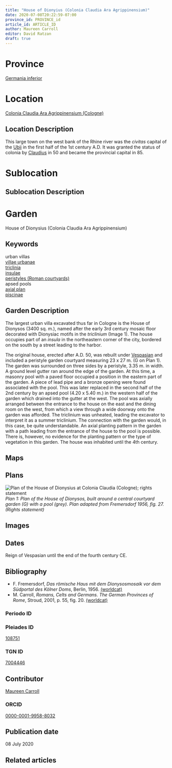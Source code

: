 ```yaml
---
title: "House of Dionyius (Colonia Claudia Ara Agrippinensium)"
date: 2020-07-08T20:22:59-07:00
province_id: PROVINCE_id
article_id: ARTICLE_ID
author: Maureen Carroll
editor: David Ratzan
draft: true
---
```


# Province
[Germania inferior]({{<ref../province/germania_inferior.md>}})

# Location
[Colonia Claudia Ara Agrippinensium (Cologne)](https://pleiades.stoa.org/places/108751)

## Location Description
This large town on the west bank of the Rhine river was the *civitas* capital of the [Ubii](link) in the first half of the 1st century A.D. It was granted the status of colonia by [Claudius](link) in 50 and became the provincial capital in 85.  

# Sublocation

<!--
[AREA WITHIN LOCATION, LIKE “PALATINE HILL”](GEOREFERENCE LINK)
A sublocation is any area larger than an individual garden, but located within a location. I would always try to include a link to a controlled vocabulary here if possible. This ID may well be different from the Garden ID, e.g., Pompeii versus a Garden in one of the houses which has its own Pleiades ID.
-->

## Sublocation Description

<!-- DESCRIPTION -->

# Garden
House of Dionysius (Colonia Claudia Ara Agrippinensium)

## Keywords
urban villas  
[villae urbanae](http://vocab.getty.edu/page/aat/300005520)    
[triclinia](http://vocab.getty.edu/page/aat/300004359)  
[insulae](http://vocab.getty.edu/page/aat/300000325)  
[peristyles (Roman courtyards)](http://vocab.getty.edu/page/aat/300080971)  
apsed pools  
[axial plan](http://vocab.getty.edu/page/aat/300121971)  
[piscinae]( http://vocab.getty.edu/page/aat/300375619)  

## Garden Description
The largest urban villa excavated thus far in Cologne is the House of Dionysos (3400 sq. m.), named after the early 3rd century mosaic floor decorated with Dionysiac motifs in the *triclinium* (Image 1). The house occupies part of an *insula* in the northeastern corner of the city, bordered on the south by a street leading to the harbor.  

The original house, erected after A.D. 50, was rebuilt under [Vespasian](link) and included a peristyle garden courtyard measuring 23 x 27 m. (G on Plan 1). The garden was surrounded on three sides by a peristyle, 3.35 m. in width. A ground level gutter ran around the edge of the garden. At this time, a masonry pool with a paved floor occupied a position in the eastern part of the garden. A piece of lead pipe and a bronze opening were found associated with the pool. This was later replaced in the second half of the 2nd century by an apsed pool (4.20 x 5.40 m.) in the western half of the garden which drained into the gutter at the west. The pool was axially arranged between the entrance to the house on the east and the dining room on the west, from which a view through a wide doorway onto the garden was afforded. The triclinium was unheated, leading the excavator to interpret it as a summer triclinium. The connection with the garden would, in this case, be quite understandable. An axial planting pattern in the garden with a path leading from the entrance of the house to the pool is possible. There is, however, no evidence for the planting pattern or the type of vegetation in this garden. The house was inhabited until the 4th century.

## Maps

<!--
![ALT_TEXT](IMG_URL)
*CAPTION*
-->

## Plans
![Plan of the House of Dionysius at Colonia Claudia (Cologne); rights statement](/images/cologne_dionysius_plan1_EUR_GI_ColClaAA_HoD_carroll.jpg)
*Plan 1: Plan of the House of Dionysos, built around a central courtyard garden (G) with a pool (grey). Plan adapted from Fremersdorf 1956, fig. 27. (Rights statement)*

## Images

<!--
![ALT_TEXT](IMG_URL)
*CAPTION*
-->

## Dates
Reign of Vespasian until the end of the fourth century CE.

## Bibliography
- F. Fremersdorf, *Das römische Haus mit dem Dionysosmosaik vor dem Südportal des Kölner Doms*, Berlin, 1956. [(worldcat)](http://www.worldcat.org/oclc/456335122)  
- M. Carroll, *Romans, Celts and Germans. The German Provinces of Rome*, Stroud, 2001, p. 55, fig. 20. [(worldcat)](http://www.worldcat.org/oclc/1120840822)   

### Periodo ID

<!-- [PERIODO_ID](https://pleiades.stoa.org/places/PLEIADES_ID) -->

### Pleiades ID
[108751](https://pleiades.stoa.org/places/108751)  

### TGN ID
[7004446](http://vocab.getty.edu/page/tgn/7004446)  

## Contributor
[Maureen Carroll](link)  

### ORCID
[0000-0001-9958-8032](https://orcid.org/0000-0001-9958-8032)    

## Publication date
08 July 2020

## Related articles

<!-- Links to other related articles. Leave blank for now -->
